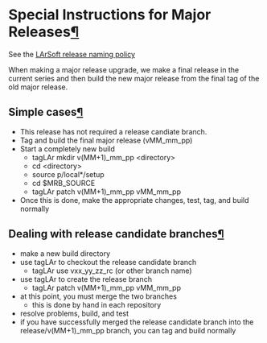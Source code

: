 Special Instructions for Major Releases[¶](#Special-Instructions-for-Major-Releases)
====================================================================================

See the [LArSoft release naming policy](LArSoft_release_naming_policy)

When making a major release upgrade, we make a final release in the current series and then build the new major release from the final tag of the old major release.


Simple cases[¶](#Simple-cases)
------------------------------

-   This release has not required a release candiate branch.
-   Tag and build the final major release (vMM\_mm\_pp)
-   Start a completely new build
    -   tagLAr mkdir v(MM+1)\_mm\_pp \<directory\>
    -   cd \<directory\>
    -   source p/local\*/setup
    -   cd \$MRB\_SOURCE
    -   tagLAr patch v(MM+1)\_mm\_pp vMM\_mm\_pp
-   Once this is done, make the appropriate changes, test, tag, and build normally


Dealing with release candidate branches[¶](#Dealing-with-release-candidate-branches)
------------------------------------------------------------------------------------

-   make a new build directory
-   use tagLAr to checkout the release candidate branch
    -   tagLAr use vxx\_yy\_zz\_rc (or other branch name)
-   use tagLAr to create the release branch
    -   tagLAr patch v(MM+1)\_mm\_pp vMM\_mm\_pp
-   at this point, you must merge the two branches
    -   this is done by hand in each repository
-   resolve problems, build, and test
-   if you have successfully merged the release candidate branch into the release/v(MM+1)\_mm\_pp branch, you can tag and build normally
